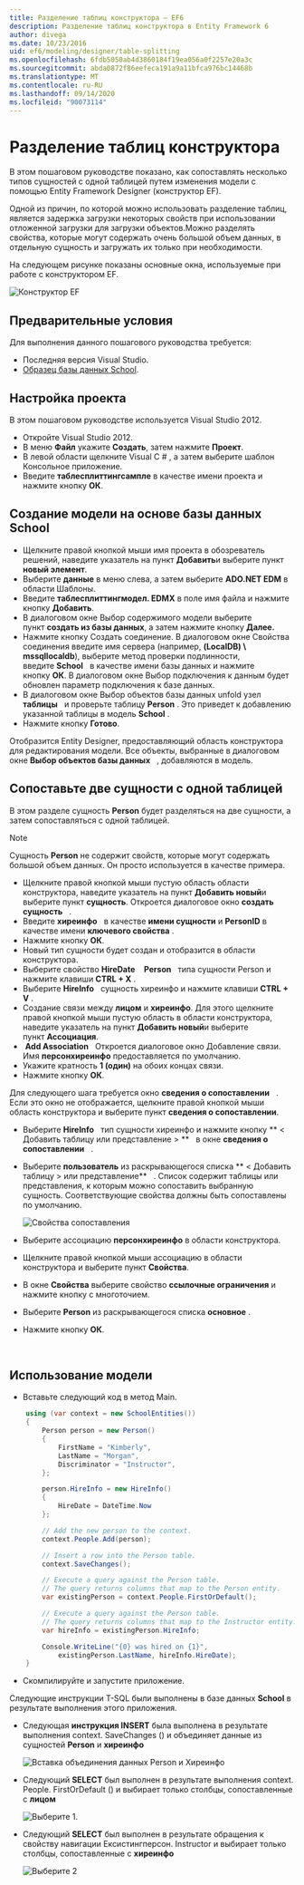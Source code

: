 ```yaml
---
title: Разделение таблиц конструктора — EF6
description: Разделение таблиц конструктора в Entity Framework 6
author: divega
ms.date: 10/23/2016
uid: ef6/modeling/designer/table-splitting
ms.openlocfilehash: 6fdb5050ab4d3860184f19ea056a0f2257e20a3c
ms.sourcegitcommit: abda0872f86eefeca191a9a11bfca976bc14468b
ms.translationtype: MT
ms.contentlocale: ru-RU
ms.lasthandoff: 09/14/2020
ms.locfileid: "90073114"
---
```

# <a name="designer-table-splitting"></a>Разделение таблиц конструктора
В этом пошаговом руководстве показано, как сопоставлять несколько типов сущностей с одной таблицей путем изменения модели с помощью Entity Framework Designer (конструктор EF).

Одной из причин, по которой можно использовать разделение таблиц, является задержка загрузки некоторых свойств при использовании отложенной загрузки для загрузки объектов.Можно разделять свойства, которые могут содержать очень большой объем данных, в отдельную сущность и загружать их только при необходимости.

На следующем рисунке показаны основные окна, используемые при работе с конструктором EF.

![Конструктор EF](~/ef6/media/efdesigner.png)

## <a name="prerequisites"></a>Предварительные условия

Для выполнения данного пошагового руководства требуется:

- Последняя версия Visual Studio.
- [Образец базы данных School](xref:ef6/resources/school-database).

## <a name="set-up-the-project"></a>Настройка проекта

В этом пошаговом руководстве используется Visual Studio 2012.

-   Откройте Visual Studio 2012.
-   В меню **Файл** укажите **Создать**, затем нажмите **Проект**.
-   В левой области щелкните Visual C \# , а затем выберите шаблон Консольное приложение.
-   Введите **таблесплиттингсампле** в качестве имени проекта и нажмите кнопку **ОК**.

## <a name="create-a-model-based-on-the-school-database"></a>Создание модели на основе базы данных School

-   Щелкните правой кнопкой мыши имя проекта в обозреватель решений, наведите указатель на пункт **Добавить**и выберите пункт **новый элемент**.
-   Выберите **данные** в меню слева, а затем выберите **ADO.NET EDM** в области Шаблоны.
-   Введите **таблесплиттингмодел. EDMX** в поле имя файла и нажмите кнопку **Добавить**.
-   В диалоговом окне Выбор содержимого модели выберите пункт **создать из базы данных**, а затем нажмите кнопку **Далее.**
-   Нажмите кнопку Создать соединение. В диалоговом окне Свойства соединения введите имя сервера (например, **(LocalDB) \\ mssqllocaldb**), выберите метод проверки подлинности, введите **School**   в качестве имени базы данных и нажмите кнопку **ОК**.
    В диалоговом окне Выбор подключения к данным будет обновлен параметр подключения к базе данных.
-   В диалоговом окне Выбор объектов базы данных unfold узел **таблицы**   и проверьте таблицу **Person** . Это приведет к добавлению указанной таблицы в модель **School** .
-   Нажмите кнопку **Готово**.

Отобразится Entity Designer, предоставляющий область конструктора для редактирования модели. Все объекты, выбранные в диалоговом окне **Выбор объектов базы данных**   , добавляются в модель.

## <a name="map-two-entities-to-a-single-table"></a>Сопоставьте две сущности с одной таблицей

В этом разделе сущность **Person** будет разделяться на две сущности, а затем сопоставляться с одной таблицей.

> [!NOTE]
> Сущность **Person** не содержит свойств, которые могут содержать большой объем данных. Он просто используется в качестве примера.

-   Щелкните правой кнопкой мыши пустую область области конструктора, наведите указатель на пункт **Добавить новый**и выберите пункт **сущность**.
    Откроется диалоговое окно **создать сущность**   .
-   Введите **хиреинфо**   в качестве **имени сущности** и **PersonID** в качестве имени **ключевого свойства** .
-   Нажмите кнопку **ОК**.
-   Новый тип сущности будет создан и отобразится в области конструктора.
-   Выберите свойство **HireDate**    **Person**   типа сущности Person и нажмите клавиши **CTRL + X** .
-   Выберите **HireInfo**   сущность хиреинфо и нажмите клавиши **CTRL + V** .
-   Создание связи между **лицом** и **хиреинфо**. Для этого щелкните правой кнопкой мыши пустую область в области конструктора, наведите указатель на пункт **Добавить новый**и выберите пункт **Ассоциация**.
-    **Add Association**   Откроется диалоговое окно Добавление связи. Имя **персонхиреинфо** предоставляется по умолчанию.
-   Укажите кратность **1 (один)** на обоих концах связи.
-   Нажмите кнопку **ОК**.

Для следующего шага требуется окно **сведения о сопоставлении**   . Если это окно не отображается, щелкните правой кнопкой мыши область конструктора и выберите пункт **сведения о сопоставлении**.

-   Выберите **HireInfo**   тип сущности хиреинфо и нажмите кнопку ** &lt; Добавить таблицу или представление &gt; **   в окне **сведения о сопоставлении**   .
-   Выберите **пользователь** из раскрывающегося списка ** &lt; Добавить таблицу &gt; или представление**   . Список содержит таблицы или представления, к которым можно сопоставить выбранную сущность.
    Соответствующие свойства должны быть сопоставлены по умолчанию.

    ![Свойства сопоставления](~/ef6/media/mapping.png)

-   Выберите ассоциацию **персонхиреинфо** в области конструктора.
-   Щелкните правой кнопкой мыши ассоциацию в области конструктора и выберите пункт **Свойства**.
-   В окне **Свойства** выберите свойство **ссылочные ограничения** и нажмите кнопку с многоточием.
-   Выберите **Person** из раскрывающегося списка **основное** .
-   Нажмите кнопку **ОК**.

 

## <a name="use-the-model"></a>Использование модели

-   Вставьте следующий код в метод Main.

``` csharp
    using (var context = new SchoolEntities())
    {
        Person person = new Person()
        {
            FirstName = "Kimberly",
            LastName = "Morgan",
            Discriminator = "Instructor",
        };

        person.HireInfo = new HireInfo()
        {
            HireDate = DateTime.Now
        };

        // Add the new person to the context.
        context.People.Add(person);

        // Insert a row into the Person table.  
        context.SaveChanges();

        // Execute a query against the Person table.
        // The query returns columns that map to the Person entity.
        var existingPerson = context.People.FirstOrDefault();

        // Execute a query against the Person table.
        // The query returns columns that map to the Instructor entity.
        var hireInfo = existingPerson.HireInfo;

        Console.WriteLine("{0} was hired on {1}",
            existingPerson.LastName, hireInfo.HireDate);
    }
```
-   Скомпилируйте и запустите приложение.

Следующие инструкции T-SQL были выполнены в базе данных **School** в результате выполнения этого приложения. 

-   Следующая **инструкция INSERT** была выполнена в результате выполнения context. SaveChanges () и объединяет данные из сущностей **Person** и **хиреинфо**

    ![Вставка объединения данных Person и Хиреинфо](~/ef6/media/insert.png)

-   Следующий **SELECT** был выполнен в результате выполнения context. People. FirstOrDefault () и выбирает только столбцы, сопоставленные с **лицом**

    ![Выберите 1.](~/ef6/media/select1.png)

-   Следующий **SELECT** был выполнен в результате обращения к свойству навигации Ексистингперсон. Instructor и выбирает только столбцы, сопоставленные с **хиреинфо**

    ![Выберите 2](~/ef6/media/select2.png)
